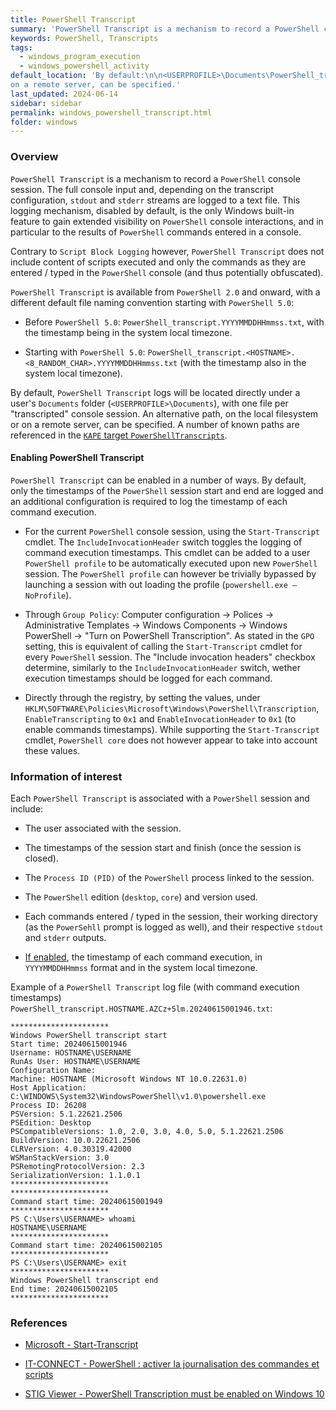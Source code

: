 ```yaml
---
title: PowerShell Transcript
summary: 'PowerShell Transcript is a mechanism to record a PowerShell console session. The full console input and, depending on the transcript configuration, stdout and stderr streams are logged to a text file.\n\n This logging mechanism, disabled by default, is the only Windows built-in feature to gain extended visibility on PowerShell console interactions, and in particular to the results of PowerShell commands entered in a console. Contrary to Script Block Logging however, PowerShell Transcript does not include content of scripts executed and only the commands as they are entered in the PowerShell console.\n\n PowerShell Transcript can be enabled using the Start-Transcript cmdlet, by GPO, or directly in the registry.'
keywords: PowerShell, Transcripts
tags:
  - windows_program_execution
  - windows_powershell_activity
default_location: 'By default:\n\n<USERPROFILE>\Documents\PowerShell_transcript.*.txt\n\nHowever, alternative path, on the local filesystem or
on a remote server, can be specified.'
last_updated: 2024-06-14
sidebar: sidebar
permalink: windows_powershell_transcript.html
folder: windows
---
```


### Overview

`PowerShell Transcript` is a mechanism to record a `PowerShell` console
session. The full console input and, depending on the transcript configuration,
`stdout` and `stderr` streams are logged to a text file. This logging
mechanism, disabled by default, is the only Windows built-in feature to gain
extended visibility on `PowerShell` console interactions, and in particular to
the results of `PowerShell` commands entered in a console.

Contrary to `Script Block Logging` however, `PowerShell Transcript` does not
include content of scripts executed and only the commands as they are entered /
typed in the `PowerShell` console (and thus potentially obfuscated).

`PowerShell Transcript` is available from `PowerShell 2.0` and onward, with
a different default file naming convention starting with `PowerShell 5.0`:

  - Before `PowerShell 5.0`: `PowerShell_transcript.YYYYMMDDHHmmss.txt`, with
    the timestamp being in the system local timezone.

  - Starting with `PowerShell 5.0`:
    `PowerShell_transcript.<HOSTNAME>.<8_RANDOM_CHAR>.YYYYMMDDHHmmss.txt`
    (with the timestamp also in the system local timezone).

By default, `PowerShell Transcript` logs will be located directly under
a user's `Documents` folder (`<USERPROFILE>\Documents`), with one file per
"transcripted" console session. An alternative path, on the local filesystem or
on a remote server, can be specified. A number of known paths are referenced in
the [`KAPE` target `PowerShellTranscripts`](https://github.com/EricZimmerman/KapeFiles/blob/master/Targets/Windows/PowerShellTranscripts.tkape).

#### Enabling PowerShell Transcript

`PowerShell Transcript` can be enabled in a number of ways. By default, only
the timestamps of the `PowerShell` session start and end are logged and an
additional configuration is required to log the timestamp of each command
execution.

  - For the current `PowerShell` console session, using the `Start-Transcript`
    cmdlet. The `IncludeInvocationHeader` switch toggles the logging of command
    execution timestamps. This cmdlet can be added to a user
    `PowerShell profile` to be automatically executed upon new `PowerShell`
    session. The `PowerShell profile` can however be trivially bypassed by
    launching a session with out loading the profile
    (`powershell.exe –NoProfile`).

  - Through `Group Policy`: Computer configuration -> Polices -> Administrative
    Templates -> Windows Components -> Windows PowerShell ->
    "Turn on PowerShell Transcription". As stated in the `GPO` setting, this is
    equivalent of calling the `Start-Transcript` cmdlet for every `PowerShell`
    session. The "Include invocation headers" checkbox determine, similarly to
    the `IncludeInvocationHeader` switch, wether execution timestamps should be
    logged for each command.

  - Directly through the registry, by setting the values,
    under `HKLM\SOFTWARE\Policies\Microsoft\Windows\PowerShell\Transcription`,
    `EnableTranscripting` to `0x1` and `EnableInvocationHeader` to `0x1` (to
    enable commands timestamps). While supporting the `Start-Transcript`
    cmdlet, `PowerShell core` does not however appear to take into account
    these values.

### Information of interest

Each `PowerShell Transcript` is associated with a `PowerShell` session and
include:

  - The user associated with the session.

  - The timestamps of the session start and finish (once the session is
    closed).

  - The `Process ID (PID)` of the `PowerShell` process linked to the session.

  - The `PowerShell` edition (`desktop`, `core`) and version used.

  - Each commands entered / typed in the session, their working directory (as
    the `PowerSehll` prompt is logged as well), and their respective `stdout`
    and `stderr` outputs.

  - [If enabled](#enabling-powershell-transcript), the timestamp of each
    command execution, in `YYYYMMDDHHmmss` format and in the system local
    timezone.

Example of a `PowerShell Transcript` log file (with command execution
timestamps) `PowerShell_transcript.HOSTNAME.AZCz+5lm.20240615001946.txt`:

```
**********************
Windows PowerShell transcript start
Start time: 20240615001946
Username: HOSTNAME\USERNAME
RunAs User: HOSTNAME\USERNAME
Configuration Name:
Machine: HOSTNAME (Microsoft Windows NT 10.0.22631.0)
Host Application: C:\WINDOWS\System32\WindowsPowerShell\v1.0\powershell.exe
Process ID: 26208
PSVersion: 5.1.22621.2506
PSEdition: Desktop
PSCompatibleVersions: 1.0, 2.0, 3.0, 4.0, 5.0, 5.1.22621.2506
BuildVersion: 10.0.22621.2506
CLRVersion: 4.0.30319.42000
WSManStackVersion: 3.0
PSRemotingProtocolVersion: 2.3
SerializationVersion: 1.1.0.1
**********************
**********************
Command start time: 20240615001949
**********************
PS C:\Users\USERNAME> whoami
HOSTNAME\USERNAME
**********************
Command start time: 20240615002105
**********************
PS C:\Users\USERNAME> exit
**********************
Windows PowerShell transcript end
End time: 20240615002105
**********************
```

### References

  - [Microsoft - Start-Transcript](https://learn.microsoft.com/en-us/powershell/module/microsoft.powershell.host/start-transcript)

  - [IT-CONNECT - PowerShell : activer la journalisation des commandes et scripts](https://www.it-connect.fr/powershell-activer-la-journalisation-des-commandes-et-scripts/)

  - [STIG Viewer - PowerShell Transcription must be enabled on Windows 10](https://www.stigviewer.com/stig/windows_10/2021-03-10/finding/V-230220)
